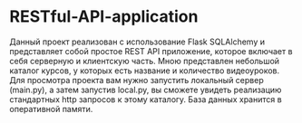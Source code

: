 # RESTful-API-application
Данный проект реализован с использование Flask SQLAlchemy и представляет собой простое REST API приложение, которое включает в себя серверную и клиентскую часть.
Мною представлен небольшой каталог курсов, у которых есть название и количество видеоуроков.
Для просмотра проекта вам нужно запустить локальный сервер (main.py), а затем запустив local.py, вы сможете увидеть реализацию стандартных http запросов к этому каталогу. База данных хранится в оперативной памяти. 
